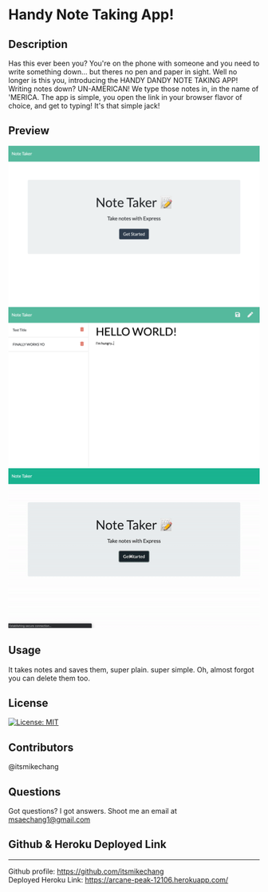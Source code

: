 # Handy Note Taking App!

  ## Description
  Has this ever been you? You're on the phone with someone and you need to write something down... but theres no pen and paper in sight. 
  Well no longer is this you, introducing the HANDY DANDY NOTE TAKING APP! Writing notes down? UN-AMERICAN! We type those notes in, in the 
  name of 'MERICA. The app is simple, you open the link in your browser flavor of choice, and get to typing! It's that simple jack!
  
  ## Preview
  ![Photo 1](/photogifs/screen1.png)
  ![Photo 2](/photogifs/screen2.png)
  ![Gif](/photogifs/screenrec.gif)

  ## Usage
  It takes notes and saves them, super plain. super simple. Oh, almost forgot you can delete them too. 

  ## License
  [![License: MIT](https://img.shields.io/badge/License-MIT-yellow.svg)](https://opensource.org/licenses/MIT)

  ## Contributors
  @itsmikechang

  ## Questions
  Got questions? I got answers. Shoot me an email at msaechang1@gmail.com

  ## Github & Heroku Deployed Link
  ---  
  Github profile: https://github.com/itsmikechang  
  Deployed Heroku Link: https://arcane-peak-12106.herokuapp.com/

